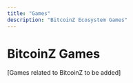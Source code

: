 ```yaml
---
title: "Games"
description: "BitcoinZ Ecosystem Games"
---
```


# BitcoinZ Games

[Games related to BitcoinZ to be added]